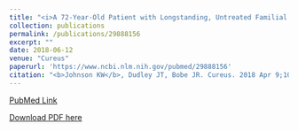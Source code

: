 ```yaml
---
title: "<i>A 72-Year-Old Patient with Longstanding, Untreated Familial Hypercholesterolemia but no Coronary Artery Calcification: A Case Report</i>"
collection: publications
permalink: /publications/29888156
excerpt: "" 
date: 2018-06-12
venue: "Cureus"
paperurl: 'https://www.ncbi.nlm.nih.gov/pubmed/29888156'
citation: "<b>Johnson KW</b>, Dudley JT, Bobe JR. Cureus. 2018 Apr 9;10(4):e2452. doi: 10.7759/cureus.2452. PubMed ID: 29888156"
---
```


[PubMed Link](https://www.ncbi.nlm.nih.gov/pubmed/29888156)

[Download PDF here](https://kippjohnson.com/files/29888156.pdf)

<script type='text/javascript' src='https://d1bxh8uas1mnw7.cloudfront.net/assets/embed.js'></script>
<div class='altmetric-embed' data-badge-type="medium-donut" data-pmid="29888156" data-hide-no-mentions="true" data-hide-less-than="2" class="altmetric-embed"></div>

